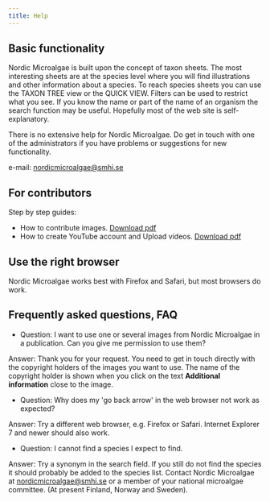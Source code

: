 ```yaml
---
title: Help
---
```


## Basic functionality

Nordic Microalgae is built upon the concept of taxon sheets. The most interesting sheets are at the species level where you will find illustrations and other information about a species. To reach species sheets you can use the TAXON TREE view or the QUICK VIEW. Filters can be used to restrict what you see. If you know the name or part of the name of an organism the search function may be useful. Hopefully most of the web site is self-explanatory.

There is no extensive help for Nordic Microalgae. Do get in touch with one of the administrators if you have problems or suggestions for new functionality.

e-mail: [nordicmicroalgae@smhi.se](mailto:nordicmicroalgae@smhi.se)

## For contributors

Step by step guides:

* How to contribute  images. [Download pdf](http://downloads.nordicmicroalgae.org/nordic_microalgae_guide_for_contriburs.pdf)
* How to create YouTube account and Upload videos. [Download pdf](http://downloads.nordicmicroalgae.org/CreateYouTubeaccount&UploadVideo.pdf)

## Use the right browser

Nordic Microalgae works best with Firefox and Safari, but most browsers do work.

## Frequently asked questions, FAQ

* Question: I want to use one or several images from Nordic Microalgae in  a publication. Can you give me permission to use them?

Answer: Thank you for your request. You need to get in touch directly with the copyright holders of the images you want to use. The name of the copyright holder is shown when you click on the text __Additional information__ close to the image.


* Question: Why does my 'go back arrow' in the web browser not work as expected?

Answer: Try a different web browser, e.g. Firefox or Safari. Internet Explorer 7 and newer should also work.

* Question: I cannot find a species I expect to find.

Answer: Try a synonym in the search field. If you still do not find the species it should probably be added to the species list. Contact Nordic Microalgae at [nordicmicroalgae@smhi.se](mailto:nordicmicroalgae@smhi.se) or a member of your national microalgae committee. (At present Finland, Norway and Sweden).
